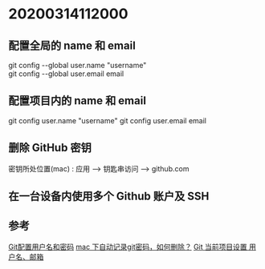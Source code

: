 # 20200314112000
 

## 配置全局的 name 和 email
git config --global user.name  "username"  
git config --global user.email  email

## 配置项目内的 name 和 email
git config user.name "username"
git config user.email email

## 删除 GitHub 密钥
密钥所处位置(mac) : 应用 --> 钥匙串访问 --> github.com

## 在一台设备内使用多个 Github 账户及 SSH



## 参考

[Git配置用户名和密码](https://blog.csdn.net/weixin_41287260/article/details/90111027)
[mac 下自动记录git密码，如何删除？](https://www.updateweb.cn/zwfec/item-80.html)
[Git 当前项目设置 用户名、邮箱](https://blog.csdn.net/pintu274111451/article/details/79767970)
